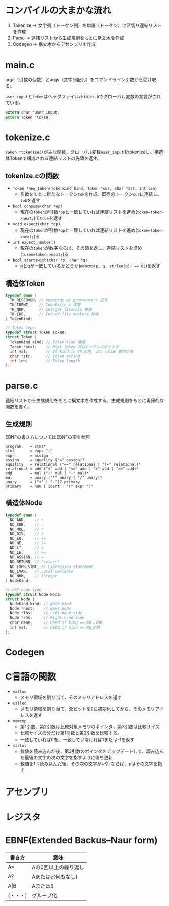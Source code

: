 # コンパイルの大まかな流れ
1. Tokenize → 文字列（トークン列）を単語（トークン）に区切り連結リストを作成
1. Parse → 連結リストから生成規則をもとに構文木を作成
1. Codegen → 構文木からアセンブリを作成


# main.c
argc（引数の個数）とargv（文字列配列）をコマンドライン引数から受け取る。

`user_input`と`token`はヘッダファイル`chibicc.h`でグローバル変数の宣言がされている。
```c
extern char *user_input;
extern Token *token;
```


# tokenize.c
`Token *tokenize()`が主な関数。グローバル変数`user_input`をtokenizeし、構造体Tokenで構成される連結リストの先頭を返す。


## tokenize.cの関数
- `Token *new_token(TokenKind kind, Token *cur, char *str, int len)`
  - 引数をもとに新たなトークン`tok`を作成。既存のトークン`cur`に連結し、`tok`を返す
- `bool consume(char *op)`
  - 現在の`token`が引数`*op`と一致していれば連結リストを進め(`token=token->next;`)て`true`を返す
- `void expect(char *op)`
  - 現在の`token`が引数`*op`と一致していれば連結リストを進め(`token=token->next;`)る
- `int expect_number()`
  - 現在の`token`が数字ならば、その値を返し、連結リストを進め(`token=token->next;`)る
- `bool startswith(char *p, char *q)`
  - pとqが一致しているかどうか(`memcmp(p, q, strlen(q)) == 0;`)を返す

## 構造体Token
```c
typedef enum {
  TK_RESERVED, // Keywords or punctuators 記号
  TK_IDENT,    // Identifiers 変数
  TK_NUM,      // Integer literals 整数
  TK_EOF,      // End-of-file markers 終端
} TokenKind;

// Token type
typedef struct Token Token;
struct Token {
  TokenKind kind; // Token kind 種類
  Token *next;    // Next token 次のトークンのポインタ
  int val;        // If kind is TK_NUM, its value 数字の値
  char *str;      // Token string 
  int len;        // Token length 
};
```

# parse.c
連結リストから生成規則をもとに構文木を作成する。生成規則をもとに再帰的な関数を書く。

## 生成規則
EBNFの書き方についてはEBNFの項を参照
```
program    = stmt*
stmt       = expr ";"
expr       = assign
assign     = equality ("=" assign)?
equality   = relational ("==" relational | "!=" relational)*
relational = add ("<" add | "<=" add | ">" add | ">=" add)*
add        = mul ("+" mul | "-" mul)*
mul        = unary ("*" unary | "/" unary)*
unary      = ("+" | "-")? primary
primary    = num | ident | "(" expr ")"
```



## 構造体Node
```c
typedef enum {
  ND_ADD,    // +
  ND_SUB,    // -
  ND_MUL,    // *
  ND_DIV,    // /
  ND_EQ,     // ==
  ND_NE,     // !=
  ND_LT,     // <
  ND_LE,     // <=
  ND_ASSIGN, // =
  ND_RETURN, // "return"
  ND_EXPR_STMT, // Expression statement
  ND_LVAR,   // Local variable
  ND_NUM,    // Integer
} NodeKind;

// AST node type
typedef struct Node Node;
struct Node {
  NodeKind kind; // Node kind
  Node *next;    // Next node
  Node *lhs;     // Left-hand side
  Node *rhs;     // Right-hand side
  char name;     // Used if king == ND_LVAR
  int val;       // Used if kind == ND_NUM
};
```

# Codegen

# C言語の関数
- `malloc`
  - メモリ領域を割り当て、そのメモリアドレスを返す
- `calloc`
  - メモリ領域を割り当て、全ビットを0に初期化してから、そのメモリアドレスを返す
- `memcmp`
  - 第1引数、第2引数は比較対象メモリのポインタ、第3引数は比較サイズ
  - 比較サイズの分だけ第1引数と第2引数を比較する。
  - 一致していれば0を、一致していなければ1または-1を返す
- `strtol`
  - 数値を読み込んだ後、第2引数のポインタをアップデートして、読み込んだ最後の文字の次の文字を指すように値を更新
  - 数値を1つ読み込んだ後、その次の文字が+や-ならば、pはその文字を指す

# アセンブリ

# レジスタ

# EBNF(Extended Backus–Naur form)
|書き方  |意味|
|-----  |----|
|A*     |Aの0回以上の繰り返し|
|A?     |Aまたはε(何もなし)|
|A\|B   |AまたはB|
|(・・・)|グループ化|